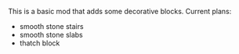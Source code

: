 This is a basic mod that adds some decorative blocks.
Current plans:
   * smooth stone stairs
   * smooth stone slabs
   * thatch block